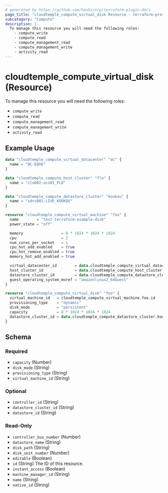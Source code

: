 ```yaml
---
# generated by https://github.com/hashicorp/terraform-plugin-docs
page_title: "cloudtemple_compute_virtual_disk Resource - terraform-provider-cloudtemple"
subcategory: "Compute"
description: |-
  To manage this resource you will need the following roles:
    - compute_write
    - compute_read
    - compute_management_read
    - compute_management_write
    - activity_read
---
```


# cloudtemple_compute_virtual_disk (Resource)

To manage this resource you will need the following roles:
  - `compute_write`
  - `compute_read`
  - `compute_management_read`
  - `compute_management_write`
  - `activity_read`

## Example Usage

```terraform
data "cloudtemple_compute_virtual_datacenter" "dc" {
  name = "DC-EQX6"
}

data "cloudtemple_compute_host_cluster" "flo" {
  name = "clu002-ucs01_FLO"
}

data "cloudtemple_compute_datastore_cluster" "koukou" {
  name = "sdrs001-LIVE_KOUKOU"
}

resource "cloudtemple_compute_virtual_machine" "foo" {
  name        = "test-terraform-example-disk"
  power_state = "off"

  memory                 = 8 * 1024 * 1024 * 1024
  cpu                    = 2
  num_cores_per_socket   = 1
  cpu_hot_add_enabled    = true
  cpu_hot_remove_enabled = true
  memory_hot_add_enabled = true

  virtual_datacenter_id        = data.cloudtemple_compute_virtual_datacenter.dc.id
  host_cluster_id              = data.cloudtemple_compute_host_cluster.flo.id
  datastore_cluster_id         = data.cloudtemple_compute_datastore_cluster.koukou.id
  guest_operating_system_moref = "amazonlinux2_64Guest"
}

resource "cloudtemple_compute_virtual_disk" "foo" {
  virtual_machine_id   = cloudtemple_compute_virtual_machine.foo.id
  provisioning_type    = "dynamic"
  disk_mode            = "persistent"
  capacity             = 8 * 1024 * 1024 * 1024
  datastore_cluster_id = data.cloudtemple_compute_datastore_cluster.koukou.id
}
```

<!-- schema generated by tfplugindocs -->
## Schema

### Required

- `capacity` (Number)
- `disk_mode` (String)
- `provisioning_type` (String)
- `virtual_machine_id` (String)

### Optional

- `controller_id` (String)
- `datastore_cluster_id` (String)
- `datastore_id` (String)

### Read-Only

- `controller_bus_number` (Number)
- `datastore_name` (String)
- `disk_path` (String)
- `disk_unit_number` (Number)
- `editable` (Boolean)
- `id` (String) The ID of this resource.
- `instant_access` (Boolean)
- `machine_manager_id` (String)
- `name` (String)
- `native_id` (String)


